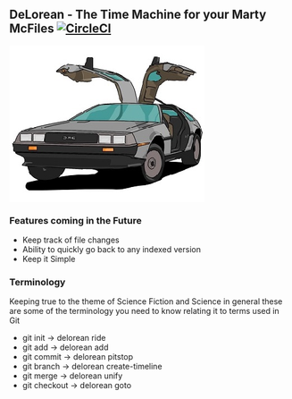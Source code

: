 ## DeLorean - The Time Machine for your Marty McFiles [![CircleCI](https://circleci.com/gh/durgaswaroop/delorean/tree/master.svg?style=svg)](https://circleci.com/gh/durgaswaroop/delorean/tree/master)

<img src="delorean.jpeg" align="center">

### Features coming in the Future
* Keep track of file changes
* Ability to quickly go back to any indexed version
* Keep it Simple

### Terminology
Keeping true to the theme of Science Fiction and Science in general these are
some of the terminology you need to know relating it to terms used in Git
* git init     -> delorean ride
* git add      -> delorean add
* git commit   -> delorean pitstop
* git branch   -> delorean create-timeline
* git merge    -> delorean unify
* git checkout -> delorean goto
